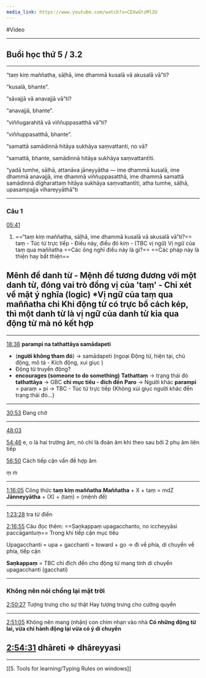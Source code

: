```yaml
---
media_link: https://www.youtube.com/watch?v=CEXwGtzMl2U
---
```

#Video

---
## Buổi học thứ 5 / 3.2
---
“taṃ kiṃ maññatha, sāḷhā, ime dhammā kusalā vā akusalā vā”ti?

“kusalā, bhante”.

“sāvajjā vā anavajjā vā”ti?

“anavajjā, bhante”.

“viññugarahitā vā viññuppasatthā vā”ti?

“viññuppasatthā, bhante”.

“samattā samādinnā hitāya sukhāya saṃvattanti, no vā?

“samattā, bhante, samādinnā hitāya sukhāya saṃvattantīti.

  

“yadā tumhe, sāḷhā, attanāva jāneyyātha — ime dhammā kusalā, ime dhammā anavajjā, ime dhammā viññuppasatthā, ime dhammā samattā samādinnā dīgharattaṃ hitāya sukhāya saṃvattantīti, atha tumhe, sāḷhā, upasampajja vihareyyāthā”ti

---
### Câu 1
[05:41](https://www.youtube.com/watch?t=341&v=CEXwGtzMl2U)
1. ==“taṃ kiṃ maññatha, sāḷhā, ime dhammā kusalā vā akusalā vā”ti?==
taṃ - Túc từ trực tiếp - Điều này, điều đó 
kiṃ - (TBC vị ngữ) Vị ngữ của taṃ qua maññatha
	==Các ông nghĩ điều này là gì?==
	==Các pháp này là thiện hay bất thiện==

Mênh đề danh từ - Mệnh đề tương đương với một danh từ, đóng vai trò đồng vị của 'taṃ' - Chỉ xét về mặt ý nghĩa (logic)
*Vị ngữ của taṃ qua maññatha chỉ Khi động từ có trực bổ cách kép, thì một danh từ là vị ngữ của danh từ kia qua động từ mà nó kết hợp 
------------------------------

---
[18:38](https://www.youtube.com/watch?t=1118&v=CEXwGtzMl2U)
**parampi na tathattāya samādapeti**
- (**người không tham đó**) -> samādapeti (ngoại Động từ, hiện tại, chủ động, mô tả - Kích động, xui giục ) 
- Động từ truyền động?
- **encourages (someone to do something)** 
**Tathattaṃ** -> trạng thái đó 
**tathattāya** -> GBC **chỉ mục tiêu - đích đến**
**Paro** -> Người khác 
**parampi** = paraṃ + pi -> TBC - Túc từ trực tiếp
{Không xúi giục người khác đến trạng thái đó...}
------------------------------------------------------------------------------------
[30:53](https://www.youtube.com/watch?t=1853&v=CEXwGtzMl2U)
Đang chờ

---
[48:03](https://www.youtube.com/watch?t=2883&v=CEXwGtzMl2U)

[54:46](https://www.youtube.com/watch?t=3286&v=CEXwGtzMl2U)
e, o là hai trường âm, nó chỉ là đoản âm khi theo sau bởi 2 phụ âm liên tiếp

[56:50](https://www.youtube.com/watch?t=3410&v=CEXwGtzMl2U)
Cách tiếp cận vấn đề hợp âm

ṃ ṁ 

---

[1:16:05](https://www.youtube.com/watch?t=4565&v=CEXwGtzMl2U)
Công thức **taṃ kiṃ maññatha** 
**Maññatha** + X + taṃ = mdZ
**Jānneyyātha** + (X) + (taṃ) = (mệnh đề)

---
[1:23:28](https://www.youtube.com/watch?t=5008&v=CEXwGtzMl2U)
tra từ điển





[2:16:55](https://www.youtube.com/watch?t=8215&v=CEXwGtzMl2U)
Câu đọc thêm:
==Saṇkappaṃ upagacchanto, no iccheyyāsi paccāgantuṃ==
Trong khi tiếp cận mục tiêu

Upagacchanti = upa + gacchanti = toward + go -> đi về phía, di chuyển về phía, tiếp cận 

**Saṇkappaṃ** = TBC chỉ đích đến cho động từ mang tính di chuyển upagacchanti (gacchati)

---
### Không nên nói chống lại mặt trời
[2:50:27](https://www.youtube.com/watch?t=10227&v=CEXwGtzMl2U)
Tượng trưng cho sự thật
Hay tượng trưng cho cường quyền

---
[2:51:05](https://www.youtube.com/watch?t=10265&v=CEXwGtzMl2U)
Không nên mang (nhận) con chim nhạn vào nhà
**Có những động từ lai, vừa chỉ hành động lại vừa có ý di chuyển**

[2:54:31](https://www.youtube.com/watch?t=10471&v=CEXwGtzMl2U)
dhāreti => dhāreyyasi 
---
---
[[5. Tools for learning/Typing Rules on windows]]

